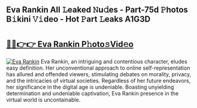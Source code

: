## Eva Rankin All 𝙻eaked 𝙽u𝚍es - Part-75d 𝙿hotos B𝚒kini 𝚅𝚒deo - Hot 𝙿art 𝙻eaks A1G3D

# <h2><a href="http://ld1a5t3.urlbe.top/?page=Eva+Rankin">🔗🔗👉👉 Eva Rankin P𝚑oto𝚜Vid𝚎o</a></h2>

[![Eva Rankin](https://i.imgur.com/eBuTRDB.gif)](http://ld1a5t3.urlbe.top/?page=Eva+Rankin)
Eva Rankin, an intriguing and contentious character, eludes easy definition. Her unconventional approach to online self-representation has allured and offended viewers, stimulating debates on morality, privacy, and the intricacies of virtual societies. Regardless of her future endeavors, her significance in the digital age is undeniable. Boasting unyielding determination and undeniable captivation, Eva Rankin presence in the virtual world is uncontainable.
